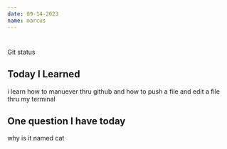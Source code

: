 ```yaml
---
date: 09-14-2023
name: marcus
---
```


# <short title you will remember this class by>
Git status

## Today I Learned 
<!--  this can be a single phrase or a short list -->
i learn how to manuever thru github and how to push a file and edit a file thru my terminal 
## One question I have today 
<!--  this can be something you want clarification on or  -->
why is it named cat
